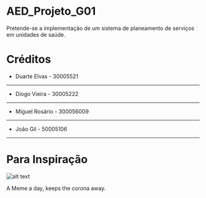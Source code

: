 # AED_Projeto_G01
Pretende-se a implementação de um sistema de planeamento de serviços em unidades de saúde.

# Créditos

* Duarte Elvas - 30005521
---
* Diogo Vieira - 30005222
---
* Miguel Rosário - 300056009
---
* João Gil - 50005106
---

# Para Inspiração

![alt text](https://i.imgflip.com/2adba8.jpg "A Meme a day, kepps the corona away")

A Meme a day, keeps the corona away.

